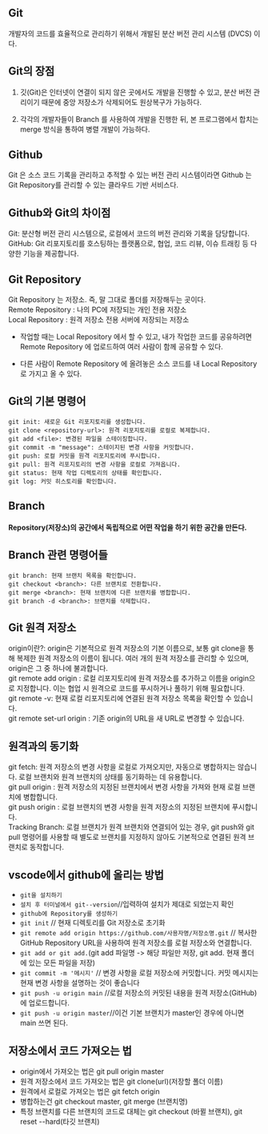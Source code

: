 ## Git
개발자의 코드를 효율적으로 관리하기 위해서 개발된 분산 버전 관리 시스템 (DVCS) 이다.

## Git의 장점
1. 깃(Git)은 인터넷이 연결이 되지 않은 곳에서도 개발을 진행할 수 있고, 분산 버전 관리이기 때문에 중앙 저장소가 삭제되어도 원상복구가 가능하다.

2. 각각의 개발자들이 Branch 를 사용하여 개발을 진행한 뒤, 본 프로그램에서 합치는 merge 방식을 통하여 병렬 개발이 가능하다.


## Github
Git 은 소스 코드 기록을 관리하고 추적할 수 있는 버전 관리 시스템이라면 Github 는 Git Repository를 관리할 수 있는 클라우드 기반 서비스다.

## Github와 Git의 차이점
Git: 분산형 버전 관리 시스템으로, 로컬에서 코드의 버전 관리와 기록을 담당합니다.\
GitHub: Git 리포지토리를 호스팅하는 플랫폼으로, 협업, 코드 리뷰, 이슈 트래킹 등 다양한 기능을 제공합니다.

## Git Repository
Git Repository 는 저장소. 즉, 말 그대로 폴더를 저장해두는 곳이다.\
Remote Repository : 나의 PC에 저장되는 개인 전용 저장소\
Local Repository : 원격 저장소 전용 서버에 저장되는 저장소
+ 작업할 때는 Local Repository 에서 할 수 있고, 내가 작업한 코드를 공유하려면 Remote Repository 에 업로드하여 여러 사람이 함께 공유할 수 있다.

+ 다른 사람이 Remote Repository 에 올려놓은 소스 코드를 내 Local Repository 로 가지고 올 수 있다.

## Git의 기본 명령어
```git init: 새로운 Git 리포지토리를 생성합니다.```\
```git clone <repository-url>: 원격 리포지토리를 로컬로 복제합니다.```\
```git add <file>: 변경된 파일을 스테이징합니다.```\
```git commit -m "message": 스테이지된 변경 사항을 커밋합니다.```\
```git push: 로컬 커밋을 원격 리포지토리에 푸시합니다.```\
```git pull: 원격 리포지토리의 변경 사항을 로컬로 가져옵니다.```\
```git status: 현재 작업 디렉토리의 상태를 확인합니다.```\
```git log: 커밋 히스토리를 확인합니다.```

## Branch
#### Repository(저장소)의 공간에서 독립적으로 어떤 작업을 하기 위한 공간을 만든다.

## Branch 관련 명령어들
```git branch: 현재 브랜치 목록을 확인합니다.```\
```git checkout <branch>: 다른 브랜치로 전환합니다.```\
```git merge <branch>: 현재 브랜치에 다른 브랜치를 병합합니다.```\
```git branch -d <branch>: 브랜치를 삭제합니다.```

## Git 원격 저장소
origin이란?: origin은 기본적으로 원격 저장소의 기본 이름으로, 보통 git clone을 통해 복제한 원격 저장소의 이름이 됩니다. 여러 개의 원격 저장소를 관리할 수 있으며, origin은 그 중 하나에 불과합니다.\
git remote add origin <url>: 로컬 리포지토리에 원격 저장소를 추가하고 이름을 origin으로 지정합니다. 이는 협업 시 원격으로 코드를 푸시하거나 풀하기 위해 필요합니다.\
git remote -v: 현재 로컬 리포지토리에 연결된 원격 저장소 목록을 확인할 수 있습니다.\
git remote set-url origin <new-url>: 기존 origin의 URL을 새 URL로 변경할 수 있습니다.
## 원격과의 동기화
git fetch: 원격 저장소의 변경 사항을 로컬로 가져오지만, 자동으로 병합하지는 않습니다. 로컬 브랜치와 원격 브랜치의 상태를 동기화하는 데 유용합니다.\
git pull origin <branch>: 원격 저장소의 지정된 브랜치에서 변경 사항을 가져와 현재 로컬 브랜치에 병합합니다.\
git push origin <branch>: 로컬 브랜치의 변경 사항을 원격 저장소의 지정된 브랜치에 푸시합니다.\
Tracking Branch: 로컬 브랜치가 원격 브랜치와 연결되어 있는 경우, git push와 git pull 명령어를 사용할 때 별도로 브랜치를 지정하지 않아도 기본적으로 연결된 원격 브랜치로 동작합니다.

## vscode에서 github에 올리는 방법
+ ```git을 설치하기```
+ ```설치 후 터미널에서 git--version```//입력하여 설치가 제대로 되었는지 확인
+ ```github에 Repository를 생성하기```
+ ```git init``` // 현재 디렉토리를 Git 저장소로 초기화
+ ```git remote add origin https://github.com/사용자명/저장소명.git``` // 복사한 GitHub Repository URL을 사용하여 원격 저장소를 로컬 저장소와 연결합니다.
+ ```git add or git add.```(git add 파일명 -> 해당 파일만 저장, git add. 현재 폴더에 있는 모든 파일을 저장)
+ ```git commit -m '메시지'``` // 변경 사항을 로컬 저장소에 커밋합니다. 커밋 메시지는 현재 변경 사항을 설명하는 것이 좋습니다
+ ```git push -u origin main``` //로컬 저장소의 커밋된 내용을 원격 저장소(GitHub)에 업로드합니다.
+ ```git push -u origin master```//이건 기본 브랜치가 master인 경우에 아니면 main 쓰면 된다.

## 저장소에서 코드 가져오는 법
+ origin에서 가져오는 법은 git pull origin master
+ 원격 저장소에서 코드 가져오는 법은 git clone(url)(저장할 폴더 이름)
+ 원격에서 로컬로 가져오는 법은 git fetch origin
+ 병합하는건 git checkout master, git merge (브랜치명)
+ 특정 브랜치를 다른 브랜치의 코드로 대체는 git checkout (바뀔 브랜치), git reset --hard(타깃 브랜치)